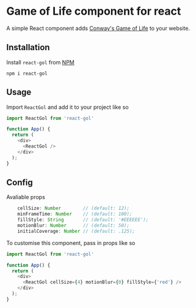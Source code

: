 # Game of Life component for react

A simple React component adds [Conway's Game of Life](https://www.google.com/search?client=safari&rls=en&q=conway%27s+game+of+life&ie=UTF-8&oe=UTF-8) to your website.

## Installation
Install `react-gol` from [NPM](https://www.npmjs.com/package/react-gol)
```
npm i react-gol
```

## Usage

Import `ReactGol` and add it to your project like so

```js
import ReactGol from 'react-gol'

function App() {
  return (
    <div>
      <ReactGol />
    </div>
  );
}
```
## Config

Avaliable props

```js
    cellSize: Number        // (default: 12);
    minFrameTime: Number    // (default: 100);
    fillStyle: String       // (default: '#EEEEEE');
    motionBlur: Number      // (default: 50);
    initialCoverage: Number // (default: .125);
```


To customise this component, pass in props like so

```js
import ReactGol from 'react-gol'

function App() {
  return (
    <div>
      <ReactGol cellSize={4} motionBlur={0} fillStyle={'red'} />
    </div>
  );
}
```
